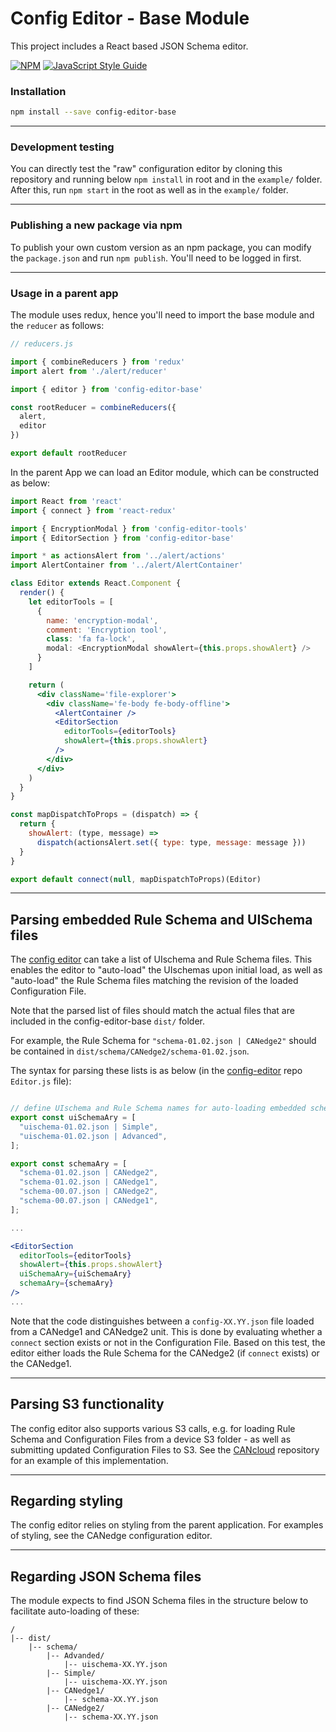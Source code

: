 # Config Editor - Base Module

This project includes a React based JSON Schema editor.

[![NPM](https://img.shields.io/npm/v/config-editor-base.svg)](https://www.npmjs.com/package/config-editor-base) [![JavaScript Style Guide](https://img.shields.io/badge/code_style-standard-brightgreen.svg)](https://standardjs.com)

### Installation

```bash
npm install --save config-editor-base
```

---

### Development testing

You can directly test the "raw" configuration editor by cloning this repository and running below `npm install` in root and in the `example/` folder. After this, run `npm start` in the root as well as in the `example/` folder.

---

### Publishing a new package via npm

To publish your own custom version as an npm package, you can modify the `package.json` and run `npm publish`. You'll need to be logged in first.

---

### Usage in a parent app

The module uses redux, hence you'll need to import the base module and the `reducer` as follows:

```jsx
// reducers.js

import { combineReducers } from 'redux'
import alert from './alert/reducer'

import { editor } from 'config-editor-base'

const rootReducer = combineReducers({
  alert,
  editor
})

export default rootReducer
```

In the parent App we can load an Editor module, which can be constructed as below:

```jsx
import React from 'react'
import { connect } from 'react-redux'

import { EncryptionModal } from 'config-editor-tools'
import { EditorSection } from 'config-editor-base'

import * as actionsAlert from '../alert/actions'
import AlertContainer from '../alert/AlertContainer'

class Editor extends React.Component {
  render() {
    let editorTools = [
      {
        name: 'encryption-modal',
        comment: 'Encryption tool',
        class: 'fa fa-lock',
        modal: <EncryptionModal showAlert={this.props.showAlert} />
      }
    ]

    return (
      <div className='file-explorer'>
        <div className='fe-body fe-body-offline'>
          <AlertContainer />
          <EditorSection
            editorTools={editorTools}
            showAlert={this.props.showAlert}
          />
        </div>
      </div>
    )
  }
}

const mapDispatchToProps = (dispatch) => {
  return {
    showAlert: (type, message) =>
      dispatch(actionsAlert.set({ type: type, message: message }))
  }
}

export default connect(null, mapDispatchToProps)(Editor)
```

---

## Parsing embedded Rule Schema and UISchema files

The [config editor](https://github.com/CSS-Electronics/config-editor) can take a list of UIschema and Rule Schema files. This enables the editor to "auto-load" the UIschemas upon initial load, as well as "auto-load" the Rule Schema files matching the revision of the loaded Configuration File.

Note that the parsed list of files should match the actual files that are included in the config-editor-base `dist/` folder.

For example, the Rule Schema for `"schema-01.02.json | CANedge2"` should be contained in `dist/schema/CANedge2/schema-01.02.json`.

The syntax for parsing these lists is as below (in the [config-editor](https://github.com/CSS-Electronics/config-editor) repo `Editor.js` file):

```jsx

// define UIschema and Rule Schema names for auto-loading embedded schema files
export const uiSchemaAry = [
  "uischema-01.02.json | Simple",
  "uischema-01.02.json | Advanced",
];

export const schemaAry = [
  "schema-01.02.json | CANedge2",
  "schema-01.02.json | CANedge1",
  "schema-00.07.json | CANedge2",
  "schema-00.07.json | CANedge1",
];

...

<EditorSection
  editorTools={editorTools}
  showAlert={this.props.showAlert}
  uiSchemaAry={uiSchemaAry}
  schemaAry={schemaAry}
/>
...

```

Note that the code distinguishes between a `config-XX.YY.json` file loaded from a CANedge1 and CANedge2 unit. This is done by evaluating whether a `connect` section exists or not in the Configuration File. Based on this test, the editor either loads the Rule Schema for the CANedge2 (if `connect` exists) or the CANedge1.


---

## Parsing S3 functionality

The config editor also supports various S3 calls, e.g. for loading Rule Schema and Configuration Files from a device S3 folder - as well as submitting updated Configuration Files to S3. See the [CANcloud](https://github.com/CSS-Electronics/cancloud) repository for an example of this implementation.

---

## Regarding styling

The config editor relies on styling from the parent application. For examples of styling, see the CANedge configuration editor.

--- 
## Regarding JSON Schema files 

The module expects to find JSON Schema files in the structure below to facilitate auto-loading of these:

```
/
|-- dist/
	|-- schema/
		|-- Advanded/
			|-- uischema-XX.YY.json 
		|-- Simple/
			|-- uischema-XX.YY.json 
		|-- CANedge1/
			|-- schema-XX.YY.json 
		|-- CANedge2/
			|-- schema-XX.YY.json 		
```
